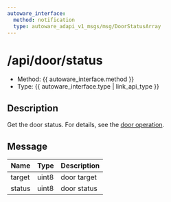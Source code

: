 ```yaml
---
autoware_interface:
  method: notification
  type: autoware_adapi_v1_msgs/msg/DoorStatusArray
---
```


# /api/door/status

- Method: {{ autoware_interface.method }}
- Type: {{ autoware_interface.type | link_api_type }}

## Description

Get the door status. For details, see the [door operation](../../../features/door-operation.md).

## Message

| Name   | Type  | Description |
| ------ | ----- | ----------- |
| target | uint8 | door target |
| status | uint8 | door status |
